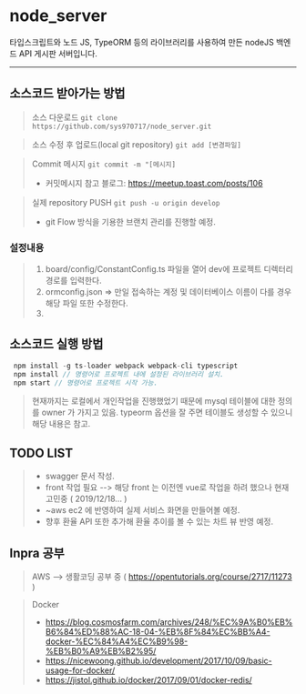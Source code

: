 # node_server

타입스크립트와 노드 JS, TypeORM 등의 라이브러리를 사용하여 만든 nodeJS 백엔드 API 게시판 서버입니다.

***
> 
## 소스코드 받아가는 방법
> 소스 다운로드 ```git clone https://github.com/sys970717/node_server.git```

> 소스 수정 후 업로드(local git repository) ``` git add [변경파일] ```

> Commit 메시지 ``` git commit -m "[메시지] ``` 
> - 커밋메시지 참고 블로그: https://meetup.toast.com/posts/106

> 실제 repository PUSH ``` git push -u origin develop ```
> - git Flow 방식을 기용한 브랜치 관리를 진행할 예정.

### 설정내용
> 1. board/config/ConstantConfig.ts 파일을 열어 dev에 프로젝트 디렉터리 경로를 입력한다.
> 2. ormconfig.json => 만일 접속하는 계정 및 데이터베이스 이름이 다를 경우 해당 파일 또한 수정한다.
> 3. 

## 소스코드 실행 방법
>
```javascript
 npm install -g ts-loader webpack webpack-cli typescript
 npm install // 명령어로 프로젝트 내에 설정된 라이브러리 설치.
 npm start // 명령어로 프로젝트 시작 가능.
```
> 현재까지는 로컬에서 개인작업을 진행했었기 때문에 mysql 테이블에 대한 정의를 owner 가 가지고 있음. typeorm 옵션을 잘 주면 테이블도 생성할 수 있으니 해당 내용은 참고.

## TODO LIST
> - swagger 문서 작성.
> - front 작업 필요 --> 해당 front 는 이전엔 vue로 작업을 하려 했으나 현재 고민중 ( 2019/12/18... )
> - ~aws ec2 에 반영하여 실제 서비스 화면을 만들어볼 예정.
> - 향후 환율 API 또한 추가해 환율 추이를 볼 수 있는 차트 뷰 반영 예정.

## Inpra 공부
> AWS --> 생활코딩 공부 중 ( https://opentutorials.org/course/2717/11273 )

> Docker
> - https://blog.cosmosfarm.com/archives/248/%EC%9A%B0%EB%B6%84%ED%88%AC-18-04-%EB%8F%84%EC%BB%A4-docker-%EC%84%A4%EC%B9%98-%EB%B0%A9%EB%B2%95/
> - https://nicewoong.github.io/development/2017/10/09/basic-usage-for-docker/
> - https://jistol.github.io/docker/2017/09/01/docker-redis/


